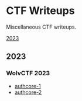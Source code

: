 # CTF Writeups 
Miscellaneous CTF writeups.  

[2023](#2023)

## 2023 

###  WolvCTF 2023 

- [authcore-1](WolvCTF23/authcore-1/authcore-1.md)
- [authcore-2](WolvCTF23/authcore-2/authcore-2.md)

